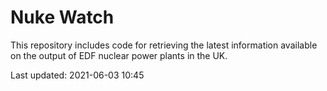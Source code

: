 # Nuke Watch

This repository includes code for retrieving the latest information available on the output of EDF nuclear power plants in the UK.

Last updated: 2021-06-03 10:45